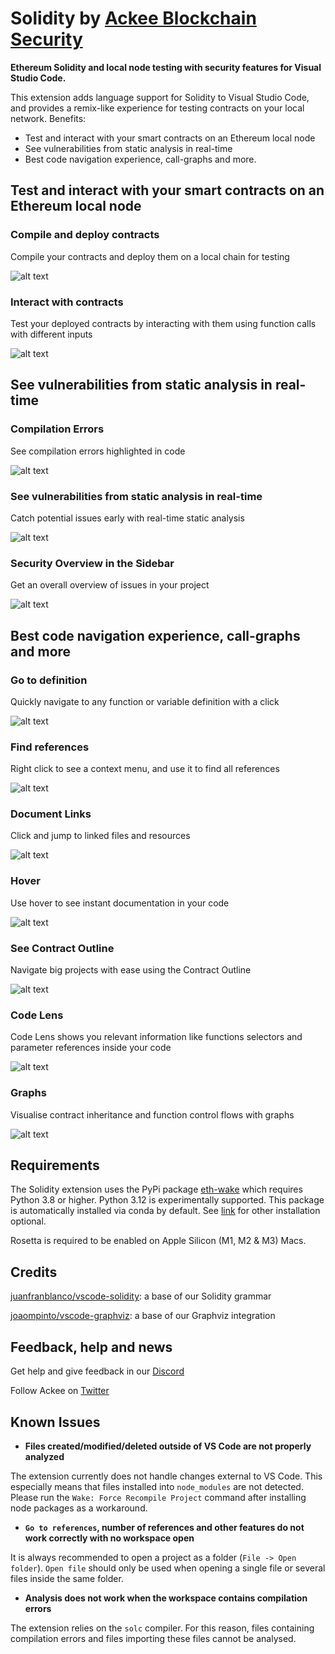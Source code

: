 # Solidity by [Ackee Blockchain Security](https://ackee.xyz)
**Ethereum Solidity and local node testing with security features for Visual Studio Code.**

This extension adds language support for Solidity to Visual Studio Code, and provides a remix-like experience for testing contracts on your local network. Benefits:
- Test and interact with your smart contracts on an Ethereum local node
- See vulnerabilities from static analysis in real-time
- Best code navigation experience, call-graphs and more.

## Test and interact with your smart contracts on an Ethereum local node

### Compile and deploy contracts

Compile your contracts and deploy them on a local chain for testing

![alt text](images/readme/sake/1-compile-deploy.gif)


### Interact with contracts

Test your deployed contracts by interacting with them using function calls with different inputs

![alt text](images/readme/sake/2-interact.gif)

## See vulnerabilities from static analysis in real-time

### Compilation Errors

See compilation errors highlighted in code

![alt text](images/readme/diagnostics/1-compilation-errors.gif)

### See vulnerabilities from static analysis in real-time

Catch potential issues early with real-time static analysis

![alt text](images/readme/diagnostics/2-realtime-detectors.gif)

### Security Overview in the Sidebar

Get an overall overview of issues in your project

![alt text](images/readme/diagnostics/3-sidebar-overview.gif)

## Best code navigation experience, call-graphs and more

### Go to definition

Quickly navigate to any function or variable definition with a click

![alt text](images/readme/development/go_to_definition.gif)

### Find references

Right click to see a context menu, and use it to find all references

![alt text](images/readme/development/references.gif)

### Document Links

Click and jump to linked files and resources

![alt text](images/readme/development/document_links.gif)

### Hover

Use hover to see instant documentation in your code

![alt text](images/readme/development/hover.gif)

### See Contract Outline

Navigate big projects with ease using the Contract Outline

![alt text](images/readme/development/outline.gif)

### Code Lens

Code Lens shows you relevant information like functions selectors and parameter references inside your code

![alt text](images/readme/development/codelens.gif)

### Graphs

Visualise contract inheritance and function control flows with graphs

![alt text](images/readme/development/graph.gif)


## Requirements

The Solidity extension uses the PyPi package [eth-wake](https://pypi.org/project/eth-wake/) which requires Python 3.8 or higher. Python 3.12 is experimentally supported. This package is automatically installed via conda by default. See [link](https://ackee.xyz/solidity/docs/installation) for other installation optional.

Rosetta is required to be enabled on Apple Silicon (M1, M2 & M3) Macs.

## Credits
[juanfranblanco/vscode-solidity](https://github.com/juanfranblanco/vscode-solidity/blob/master/syntaxes/solidity.json): a base of our Solidity grammar

[joaompinto/vscode-graphviz](https://github.com/joaompinto/vscode-graphviz): a base of our Graphviz integration


## Feedback, help and news
Get help and give feedback in our [Discord](https://discord.gg/x7qXXnGCsa)

Follow Ackee on [Twitter](https://twitter.com/AckeeBlockchain)


## Known Issues

- **Files created/modified/deleted outside of VS Code are not properly analyzed**

The extension currently does not handle changes external to VS Code. This especially means that files installed into `node_modules` are not detected. Please run the `Wake: Force Recompile Project` command after installing node packages as a workaround.

- **`Go to references`, number of references and other features do not work correctly with no workspace open**

It is always recommended to open a project as a folder (`File -> Open folder`). `Open file` should only be used when opening a single file or several files inside the same folder.

- **Analysis does not work when the workspace contains compilation errors**

The extension relies on the `solc` compiler. For this reason, files containing compilation errors and files importing these files cannot be analysed.

